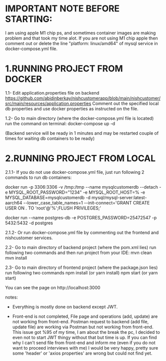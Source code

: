 # **IMPORTANT NOTE BEFORE STARTING:**
I am using apple M1 chip ps, and sometimes container images are making problem and that took my time alot. If you are not using M1 chip apple then comment out or delete the line "platform: linux/amd64" of mysql service in docker-compose.yml file.

# 1.RUNNING PROJECT FROM DOCKER

1.1- Edit application.properties file on backend https://github.com/abidinberkay/nishcustomerapp/blob/main/nishcustomer/src/main/resources/application.properties
Comment out the specified local db properties and use docker properties as instructed on the file.

1.2- Go to main directory (where the docker-compose.yml file is located)
run the command on terminal:
docker-compose up -d

(Backend service will be ready in 1 minutes and may be restarted couple of times for waiting db containers to be ready)

# 2.RUNNING PROJECT FROM LOCAL

2.1.1- If you do not use docker-compose.yml file, just run following 2 commands to run db containers:

docker run -p 3306:3306 -v /tmp:/tmp --name mysqlcustomerdb --detach -e MYSQL_ROOT_PASSWORD="1234" -e MYSQL_ROOT_HOST=% -e MYSQL_DATABASE=mysqlcustomerdb -d mysql/mysql-server:latest-aarch64 --lower_case_table_names=1 --init-connect='GRANT CREATE USER ON . TO 'root'@'%';FLUSH PRIVILEGES;’

docker run --name postgres-db -e POSTGRES_PASSWORD=25472547 -p 5432:5432 -d postgres

2.1.2- Or run docker-compose.yml file by commenting out the frontend and nishcustomer services.

2.2- Go to main directory of backend project (where the pom.xml lies) run following two commands and then run project from your IDE:
mvn clean
mvn install

2.3- Go to main directory of frontend project (where the package.json lies) run following two commands
npm install (or yarn install)
npm start (or yarn start)

You can see the page on http://localhost:3000


notes:
- Everything is mostly done on backend except JWT.

- Front-end is not completed, File page and operations (add, update) are not working from front-end. Postman request to backend (add file, update file) are working via Postman but not working from front-end. This issue got %95 of my time, I am about the break the pc, I decided to even not to start JWT thingy without that but time is up. If you can find why I can't send file from front-end and inform me (even if you do not want to proceed interviews with me) I would be very happy, pretty sure some 'header' or 'axios properties' are wrong but could not find yet.
